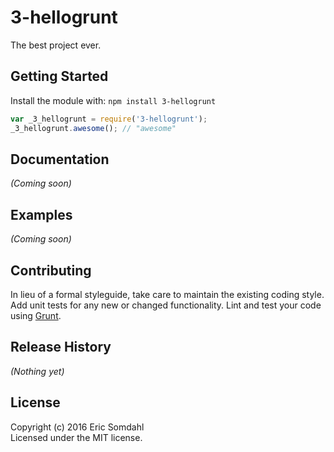 # 3-hellogrunt

The best project ever.

## Getting Started
Install the module with: `npm install 3-hellogrunt`

```javascript
var _3_hellogrunt = require('3-hellogrunt');
_3_hellogrunt.awesome(); // "awesome"
```

## Documentation
_(Coming soon)_

## Examples
_(Coming soon)_

## Contributing
In lieu of a formal styleguide, take care to maintain the existing coding style. Add unit tests for any new or changed functionality. Lint and test your code using [Grunt](http://gruntjs.com/).

## Release History
_(Nothing yet)_

## License
Copyright (c) 2016 Eric Somdahl  
Licensed under the MIT license.
